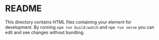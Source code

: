 # README

This directory contains HTML files containing your element for development. By running `npm run build:watch` and `npm run serve` you can edit and see changes without bundling.
